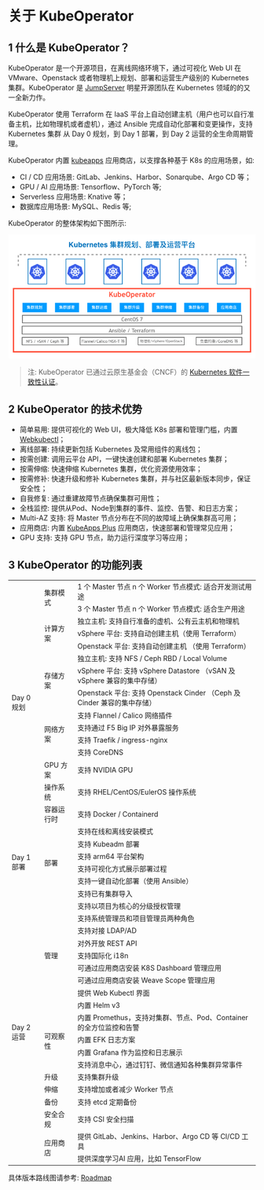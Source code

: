 # 关于 KubeOperator

## 1 什么是 KubeOperator？

KubeOperator 是一个开源项目，在离线网络环境下，通过可视化 Web UI 在 VMware、Openstack 或者物理机上规划、部署和运营生产级别的 Kubernetes 集群。KubeOperator 是 [JumpServer](https://github.com/jumpserver/jumpserver) 明星开源团队在 Kubernetes 领域的的又一全新力作。

KubeOperator 使用 Terraform 在 IaaS 平台上自动创建主机（用户也可以自行准备主机，比如物理机或者虚机），通过 Ansible 完成自动化部署和变更操作，支持 Kubernetes 集群 从 Day 0 规划，到 Day 1 部署，到 Day 2 运营的全生命周期管理。

KubeOperator 内置 [kubeapps](https://github.com/kubeapps/kubeapps) 应用商店，以支撑各种基于 K8s 的应用场景，如: 

- CI / CD 应用场景: GitLab、Jenkins、Harbor、Sonarqube、Argo CD 等；
- GPU / AI 应用场景: Tensorflow、PyTorch 等;
- Serverless 应用场景: Knative 等；
- 数据库应用场景: MySQL、Redis 等;

KubeOperator 的整体架构如下图所示: 

![architecture](./img/kubeoperator.jpeg)

> 注:  KubeOperator 已通过云原生基金会（CNCF）的 [Kubernetes 软件一致性认证](https://landscape.cncf.io/selected=kube-operator)。

## 2 KubeOperator 的技术优势

-  简单易用: 提供可视化的 Web UI，极大降低 K8s 部署和管理门槛，内置 [Webkubectl](https://github.com/KubeOperator/webkubectl)；
-  离线部署: 持续更新包括 Kubernetes 及常用组件的离线包；
-  按需创建: 调用云平台 API，一键快速创建和部署 Kubernetes 集群；
-  按需伸缩: 快速伸缩 Kubernetes 集群，优化资源使用效率；
-  按需修补: 快速升级和修补 Kubernetes 集群，并与社区最新版本同步，保证安全性；
-  自我修复: 通过重建故障节点确保集群可用性；
-  全栈监控: 提供从Pod、Node到集群的事件、监控、告警、和日志方案；
-  Multi-AZ 支持: 将 Master 节点分布在不同的故障域上确保集群高可用；
-  应用商店: 内置 [KubeApps Plus](https://github.com/KubeOperator/kubeapps-plus) 应用商店，快速部署和管理常见应用；
-  GPU 支持: 支持 GPU 节点，助力运行深度学习等应用；

## 3 KubeOperator 的功能列表

<table>
    <tr>
        <td rowspan="15">Day 0 规划</td>
        <td rowspan="2">集群模式</td>
        <td>1 个 Master 节点 n 个 Worker 节点模式: 适合开发测试用途</td>       
    </tr>
    <tr>
        <td>3 个 Master 节点 n 个 Worker 节点模式: 适合生产用途</td>
    </tr>    
    <tr>
        <td rowspan="3">计算方案</td>
        <td>独立主机: 支持自行准备的虚机、公有云主机和物理机</td>  
    </tr>    
    <tr>
        <td>vSphere 平台: 支持自动创建主机（使用 Terraform）</td>
    </tr>
    <tr>
        <td>Openstack 平台: 支持自动创建主机 （使用 Terraform）</td>
    </tr>
    <tr>
        <td rowspan="3">存储方案</td>
        <td>独立主机: 支持 NFS / Ceph RBD / Local Volume</td>
    </tr>
    <tr>
        <td>vSphere 平台: 支持 vSphere Datastore （vSAN 及 vSphere 兼容的集中存储）</td>
    </tr> 
     <tr>
        <td>Openstack 平台: 支持 Openstack Cinder （Ceph 及 Cinder 兼容的集中存储）</td>
    </tr>
    <tr>
        <td rowspan="4">网络方案</td>
        <td>支持 Flannel / Calico 网络插件</td>
    </tr>
    <tr>
        <td>支持通过 F5 Big IP 对外暴露服务</td>
    </tr> 
    <tr>
        <td>支持 Traefik / ingress-nginx</td>
    </tr>    
    <tr>
        <td>支持 CoreDNS</td>
    </tr>
    <tr>
        <td>GPU 方案</td>
        <td>支持 NVIDIA GPU</td>
    </tr> 
    <tr>
        <td>操作系统</td>
        <td>支持 RHEL/CentOS/EulerOS 操作系统</td>
    </tr>    
    <tr>
        <td>容器运行时</td>
        <td>支持 Docker / Containerd</td>
    </tr>    
    <tr>
        <td rowspan="6">Day 1 部署</td>
        <td rowspan="6">部署</td>  
        <td>支持在线和离线安装模式</td>         
    </tr>
     <tr>
        <td>支持 Kubeadm 部署</td>
    </tr>
    <tr>
        <td>支持 arm64 平台架构</td>
    </tr> 
    <tr>
        <td>支持可视化方式展示部署过程</td>
    </tr> 
    <tr>
        <td>支持一键自动化部署（使用 Ansible）</td>
    </tr> 
    <tr>
        <td>支持已有集群导入</td>
    </tr> 
    <tr>
        <td rowspan="19">Day 2 运营</td>
        <td rowspan="9">管理</td>  
        <td>支持以项目为核心的分级授权管理</td>         
    </tr>
    <tr>
        <td>支持系统管理员和项目管理员两种角色</td>
    </tr>    
    <tr>
        <td>支持对接 LDAP/AD</td>
    </tr>     
    <tr>
        <td>对外开放 REST API</td>
    </tr>  
    <tr>
        <td>支持国际化 i18n</td>
    </tr> 
    <tr>
        <td>可通过应用商店安装 K8S Dashboard 管理应用</td>
    </tr>   
    <tr>
        <td>可通过应用商店安装 Weave Scope 管理应用</td>
    </tr>  
    <tr>
        <td>提供 Web Kubectl 界面</td>
    </tr>  
    <tr>
        <td>内置 Helm v3</td>
    </tr> 
    <tr>
        <td rowspan="4">可观察性</td>
        <td>内置 Promethus，支持对集群、节点、Pod、Container的全方位监控和告警</td>
    </tr>
    <tr>
        <td>内置 EFK 日志方案</td>
    </tr> 
    <tr>
        <td>内置 Grafana 作为监控和日志展示</td>
    </tr> 
    <tr>
        <td>支持消息中心，通过钉钉、微信通知各种集群异常事件</td>
    </tr>      
    <tr>
        <td>升级</td>
        <td>支持集群升级</td>
    </tr> 
    <tr>
        <td>伸缩</td>
        <td>支持增加或者减少 Worker 节点</td>
    </tr>
    <tr>
        <td>备份</td>
        <td>支持 etcd 定期备份</td>
    </tr>  
    <tr>
        <td>安全合规</td>
        <td>支持 CSI 安全扫描</td>
    </tr>      
    <tr>
        <td rowspan="2">应用商店</td>
        <td>提供 GitLab、Jenkins、Harbor、Argo CD 等 CI/CD 工具</td>
    </tr>
    <tr>
        <td>提供深度学习AI 应用，比如 TensorFlow</td>
    </tr>      
 </table>

具体版本路线图请参考: [Roadmap](https://github.com/KubeOperator/KubeOperator/blob/master/ROADMAP.md)
